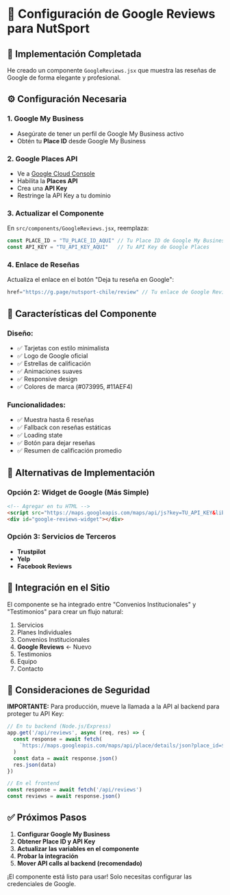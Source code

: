 # 📝 Configuración de Google Reviews para NutSport

## 🚀 Implementación Completada

He creado un componente `GoogleReviews.jsx` que muestra las reseñas de Google de forma elegante y profesional.

## ⚙️ Configuración Necesaria

### 1. **Google My Business**
- Asegúrate de tener un perfil de Google My Business activo
- Obtén tu **Place ID** desde Google My Business

### 2. **Google Places API**
- Ve a [Google Cloud Console](https://console.cloud.google.com/)
- Habilita la **Places API**
- Crea una **API Key**
- Restringe la API Key a tu dominio

### 3. **Actualizar el Componente**
En `src/components/GoogleReviews.jsx`, reemplaza:

```javascript
const PLACE_ID = "TU_PLACE_ID_AQUI" // Tu Place ID de Google My Business
const API_KEY = "TU_API_KEY_AQUI"   // Tu API Key de Google Places
```

### 4. **Enlace de Reseñas**
Actualiza el enlace en el botón "Deja tu reseña en Google":
```javascript
href="https://g.page/nutsport-chile/review" // Tu enlace de Google Reviews
```

## 🎨 Características del Componente

### **Diseño:**
- ✅ Tarjetas con estilo minimalista
- ✅ Logo de Google oficial
- ✅ Estrellas de calificación
- ✅ Animaciones suaves
- ✅ Responsive design
- ✅ Colores de marca (#073995, #11AEF4)

### **Funcionalidades:**
- ✅ Muestra hasta 6 reseñas
- ✅ Fallback con reseñas estáticas
- ✅ Loading state
- ✅ Botón para dejar reseñas
- ✅ Resumen de calificación promedio

## 🔧 Alternativas de Implementación

### **Opción 2: Widget de Google (Más Simple)**
```html
<!-- Agregar en tu HTML -->
<script src="https://maps.googleapis.com/maps/api/js?key=TU_API_KEY&libraries=places"></script>
<div id="google-reviews-widget"></div>
```

### **Opción 3: Servicios de Terceros**
- **Trustpilot**
- **Yelp**
- **Facebook Reviews**

## 📱 Integración en el Sitio

El componente se ha integrado entre "Convenios Institucionales" y "Testimonios" para crear un flujo natural:

1. Servicios
2. Planes Individuales
3. Convenios Institucionales
4. **Google Reviews** ← Nuevo
5. Testimonios
6. Equipo
7. Contacto

## 🚨 Consideraciones de Seguridad

**IMPORTANTE:** Para producción, mueve la llamada a la API al backend para proteger tu API Key:

```javascript
// En tu backend (Node.js/Express)
app.get('/api/reviews', async (req, res) => {
  const response = await fetch(
    `https://maps.googleapis.com/maps/api/place/details/json?place_id=${PLACE_ID}&fields=reviews&key=${API_KEY}`
  )
  const data = await response.json()
  res.json(data)
})

// En el frontend
const response = await fetch('/api/reviews')
const reviews = await response.json()
```

## ✅ Próximos Pasos

1. **Configurar Google My Business**
2. **Obtener Place ID y API Key**
3. **Actualizar las variables en el componente**
4. **Probar la integración**
5. **Mover API calls al backend (recomendado)**

¡El componente está listo para usar! Solo necesitas configurar las credenciales de Google.
